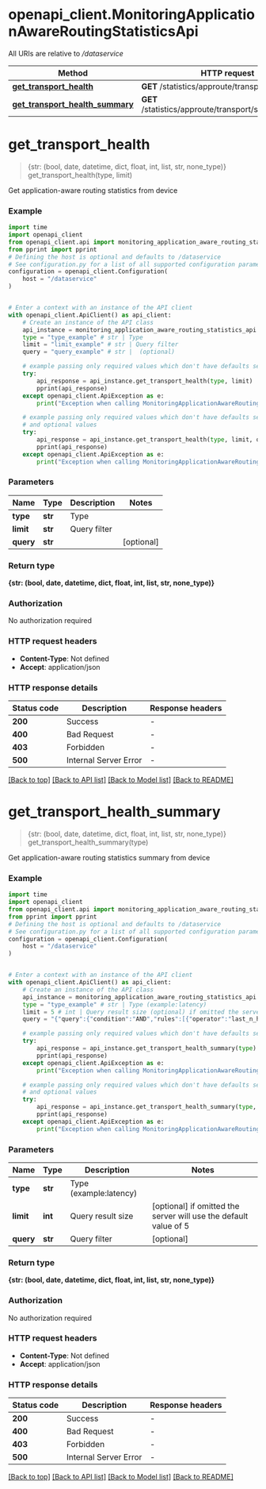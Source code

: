 # openapi_client.MonitoringApplicationAwareRoutingStatisticsApi

All URIs are relative to */dataservice*

Method | HTTP request | Description
------------- | ------------- | -------------
[**get_transport_health**](MonitoringApplicationAwareRoutingStatisticsApi.md#get_transport_health) | **GET** /statistics/approute/transport/{type} | 
[**get_transport_health_summary**](MonitoringApplicationAwareRoutingStatisticsApi.md#get_transport_health_summary) | **GET** /statistics/approute/transport/summary/{type} | 


# **get_transport_health**
> {str: (bool, date, datetime, dict, float, int, list, str, none_type)} get_transport_health(type, limit)



Get application-aware routing statistics from device

### Example


```python
import time
import openapi_client
from openapi_client.api import monitoring_application_aware_routing_statistics_api
from pprint import pprint
# Defining the host is optional and defaults to /dataservice
# See configuration.py for a list of all supported configuration parameters.
configuration = openapi_client.Configuration(
    host = "/dataservice"
)


# Enter a context with an instance of the API client
with openapi_client.ApiClient() as api_client:
    # Create an instance of the API class
    api_instance = monitoring_application_aware_routing_statistics_api.MonitoringApplicationAwareRoutingStatisticsApi(api_client)
    type = "type_example" # str | Type
    limit = "limit_example" # str | Query filter
    query = "query_example" # str |  (optional)

    # example passing only required values which don't have defaults set
    try:
        api_response = api_instance.get_transport_health(type, limit)
        pprint(api_response)
    except openapi_client.ApiException as e:
        print("Exception when calling MonitoringApplicationAwareRoutingStatisticsApi->get_transport_health: %s\n" % e)

    # example passing only required values which don't have defaults set
    # and optional values
    try:
        api_response = api_instance.get_transport_health(type, limit, query=query)
        pprint(api_response)
    except openapi_client.ApiException as e:
        print("Exception when calling MonitoringApplicationAwareRoutingStatisticsApi->get_transport_health: %s\n" % e)
```


### Parameters

Name | Type | Description  | Notes
------------- | ------------- | ------------- | -------------
 **type** | **str**| Type |
 **limit** | **str**| Query filter |
 **query** | **str**|  | [optional]

### Return type

**{str: (bool, date, datetime, dict, float, int, list, str, none_type)}**

### Authorization

No authorization required

### HTTP request headers

 - **Content-Type**: Not defined
 - **Accept**: application/json


### HTTP response details

| Status code | Description | Response headers |
|-------------|-------------|------------------|
**200** | Success |  -  |
**400** | Bad Request |  -  |
**403** | Forbidden |  -  |
**500** | Internal Server Error |  -  |

[[Back to top]](#) [[Back to API list]](../README.md#documentation-for-api-endpoints) [[Back to Model list]](../README.md#documentation-for-models) [[Back to README]](../README.md)

# **get_transport_health_summary**
> {str: (bool, date, datetime, dict, float, int, list, str, none_type)} get_transport_health_summary(type)



Get application-aware routing statistics summary from device

### Example


```python
import time
import openapi_client
from openapi_client.api import monitoring_application_aware_routing_statistics_api
from pprint import pprint
# Defining the host is optional and defaults to /dataservice
# See configuration.py for a list of all supported configuration parameters.
configuration = openapi_client.Configuration(
    host = "/dataservice"
)


# Enter a context with an instance of the API client
with openapi_client.ApiClient() as api_client:
    # Create an instance of the API class
    api_instance = monitoring_application_aware_routing_statistics_api.MonitoringApplicationAwareRoutingStatisticsApi(api_client)
    type = "type_example" # str | Type (example:latency)
    limit = 5 # int | Query result size (optional) if omitted the server will use the default value of 5
    query = "{"query":{"condition":"AND","rules":[{"operator":"last_n_hours","value":["12"],"field":"entry_time","type":"date"}],"type":"latency"}}" # str | Query filter (optional)

    # example passing only required values which don't have defaults set
    try:
        api_response = api_instance.get_transport_health_summary(type)
        pprint(api_response)
    except openapi_client.ApiException as e:
        print("Exception when calling MonitoringApplicationAwareRoutingStatisticsApi->get_transport_health_summary: %s\n" % e)

    # example passing only required values which don't have defaults set
    # and optional values
    try:
        api_response = api_instance.get_transport_health_summary(type, limit=limit, query=query)
        pprint(api_response)
    except openapi_client.ApiException as e:
        print("Exception when calling MonitoringApplicationAwareRoutingStatisticsApi->get_transport_health_summary: %s\n" % e)
```


### Parameters

Name | Type | Description  | Notes
------------- | ------------- | ------------- | -------------
 **type** | **str**| Type (example:latency) |
 **limit** | **int**| Query result size | [optional] if omitted the server will use the default value of 5
 **query** | **str**| Query filter | [optional]

### Return type

**{str: (bool, date, datetime, dict, float, int, list, str, none_type)}**

### Authorization

No authorization required

### HTTP request headers

 - **Content-Type**: Not defined
 - **Accept**: application/json


### HTTP response details

| Status code | Description | Response headers |
|-------------|-------------|------------------|
**200** | Success |  -  |
**400** | Bad Request |  -  |
**403** | Forbidden |  -  |
**500** | Internal Server Error |  -  |

[[Back to top]](#) [[Back to API list]](../README.md#documentation-for-api-endpoints) [[Back to Model list]](../README.md#documentation-for-models) [[Back to README]](../README.md)

